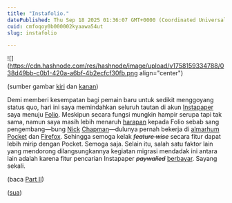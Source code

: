 ```yaml
---
title: "Instafolio."
datePublished: Thu Sep 18 2025 01:36:07 GMT+0000 (Coordinated Universal Time)
cuid: cmfoqoy0b000002kyaawa54ut
slug: instafolio

---
```


![](https://cdn.hashnode.com/res/hashnode/image/upload/v1758159334788/038d49bb-c0b1-420a-a6bf-4b2ecfcf30fb.png align="center")

(sumber gambar [kiri](https://instapaper.com) dan [kanan](https://savewithfolio.com/))

Demi memberi kesempatan bagi pemain baru untuk sedikit menggoyang status quo, hari ini saya memindahkan seluruh tautan di akun [Instapaper](https://www.instapaper.com) saya menuju [Folio](https://savewithfolio.com/). Meskipun secara fungsi mungkin hampir serupa tapi tak sama, namun saya masih lebih menaruh [harapan](https://www.macstories.net/reviews/folio-a-promising-read-later-app-with-a-strong-foundation/) kepada Folio sebab sang pengembang—bung [Nick](https://www.threads.com/@nchapman) [Chapman](https://lessisbetter.co/)—dulunya pernah bekerja di [almarhum](https://blog.sua.ist/pckt) [Pocket](https://getpocket.com) dan [Firefox](https://www.firefox.com). Sehingga semoga kelak *<s>feature wise</s>* secara fitur dapat lebih mirip dengan Pocket. Semoga saja. Selain itu, salah satu faktor lain yang mendorong dilangsungkannya kegiatan migrasi mendadak ini antara lain adalah karena fitur pencarian Instapaper *<s>paywalled</s>* [berbayar](https://www.instapaper.com/premium). Sayang sekali.

(baca [Part II](https://blog.sua.ist/instafolio-part-ii))

([sua](https://sua.ist))
